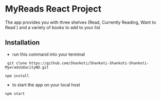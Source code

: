 # MyReads React Project

The app provides you with three shelves (Read, Currently Reading, Want to Read ) and a variety of books to add to your list

## Installation

- run this command into your terminal

```
 git clone https://github.com/Shankoti/Shankoti-Shankoti-Shankoti-MyeradsUdacityND.git
```

```
npm install
```

- to start the app on your local host

```
npm start
```
